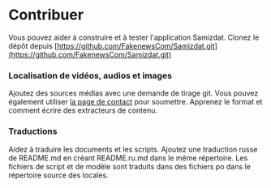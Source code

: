 [description]: # "Aidez à améliorer Samizdat, repérez les fausses nouvelles et créez les vôtres."
[keywords]: # "code,rapport,traduire,Github"

# Contribuer

Vous pouvez aider à construire et à tester l'application Samizdat. Clonez le dépôt depuis 
[https://github.com/FakenewsCom/Samizdat.git](https://github.com/FakenewsCom/Samizdat.git)

### Localisation de vidéos, audios et images

Ajoutez des sources médias avec une demande de tirage git. Vous pouvez également utiliser [la page de contact](../contact/) pour soumettre. 
Apprenez le format et comment écrire des extracteurs de contenu.

### Traductions

Aidez à traduire les documents et les scripts. Ajoutez une traduction russe de README.md en créant README.ru.md dans le même
répertoire. Les fichiers de script et de modèle sont traduits dans des fichiers po dans le répertoire source des locales.